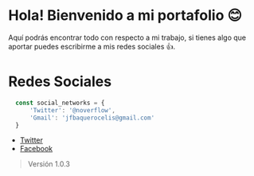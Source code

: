 # Hola! Bienvenido a mi portafolio :blush:
Aquí podrás encontrar todo con respecto a mi trabajo, si tienes algo que aportar puedes escribirme a mis redes sociales :+1:.

# Redes Sociales
```javascript
  const social_networks = {
      'Twitter': '@noverflow',
      'Gmail': 'jfbaquerocelis@gmail.com'
  }
```

* [Twitter](http://twitter.com/noverflow)
* [Facebook](http://facebook.com/noverflow)

> Versión 1.0.3
